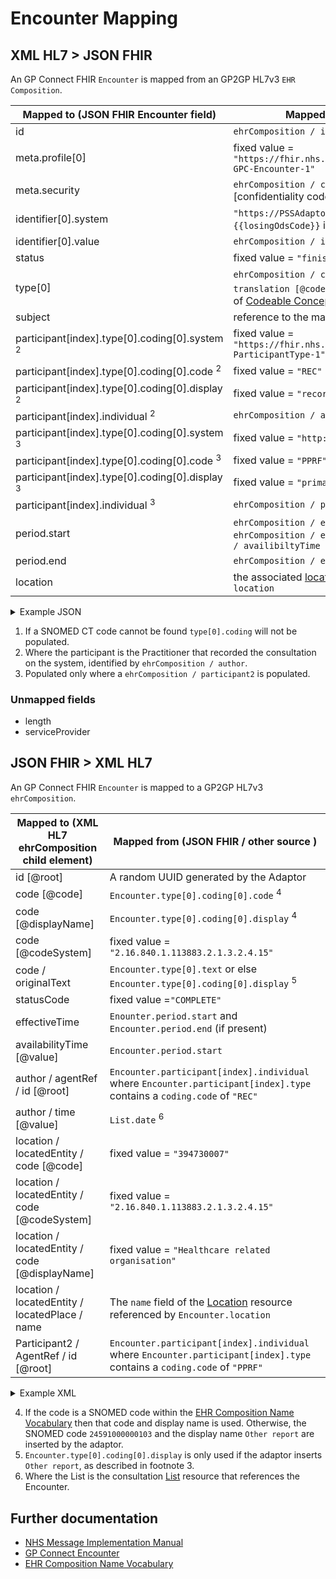 # Encounter Mapping

## XML HL7 > JSON FHIR

An GP Connect FHIR `Encounter` is mapped from an GP2GP HL7v3 `EHR Composition`.

| Mapped to (JSON FHIR Encounter field)                        | Mapped from (XML HL7 / other source)                                                                                                                                                       |
|--------------------------------------------------------------|--------------------------------------------------------------------------------------------------------------------------------------------------------------------------------------------|
| id                                                           | `ehrComposition / id \[@root]`                                                                                                                                                             |
| meta.profile\[0]                                             | fixed value = `"https://fhir.nhs.uk/STU3/StructureDefinition/CareConnect-GPC-Encounter-1"`                                                                                                 |
| meta.security                                                | `ehrComposition / confidentialityCode` mapped as [confidentiality code](../confidentiality code/README.md)                                                                                 |                                                                                                                                                                                           |
| identifier\[0].system                                        | `"https://PSSAdaptor/{{losingOdsCode}}"` - where the `{{losingOdsCode}}` is the ODS code of the losing practice                                                                            |
| identifier\[0].value                                         | `ehrComposition / id \[@root]`                                                                                                                                                             |
| status                                                       | fixed value = `"finished"`                                                                                                                                                                 |
| type\[0]                                                     | `ehrComposition / code [@code]` or `ehrCompostion / code / translation [@code]` <sup>1</sup> as described in the XML > FHIR section of [Codeable Concept](../codeable%20concept/README.md) |
| subject                                                      | reference to the mapped [Patient](../patient/README.md)                                                                                                                                    |
| participant\[index].type\[0].coding\[0].system <sup>2</sup>  | fixed value = `"https://fhir.nhs.uk/STU3/CodeSystem/GPConnect-ParticipantType-1"`                                                                                                          |
| participant\[index].type\[0].coding\[0].code <sup>2</sup>    | fixed value = `"REC"`                                                                                                                                                                      |
| participant\[index].type\[0].coding\[0].display <sup>2</sup> | fixed value = `"recorder"`                                                                                                                                                                 |
| participant\[index].individual <sup>2</sup>                  | `ehrComposition / author / agentRef / id [@root]`                                                                                                                                          |
| participant\[index].type\[0].coding\[0].system <sup>3</sup>  | fixed value = `"http://hl7.org/fhir/v3/ParticipationType"`                                                                                                                                 |
| participant\[index].type\[0].coding\[0].code <sup>3</sup>    | fixed value = `"PPRF"`                                                                                                                                                                     |
| participant\[index].type\[0].coding\[0].display <sup>3</sup> | fixed value = `"primary performer"`                                                                                                                                                        |
| participant\[index].individual <sup>3</sup>                  | `ehrComposition / participant2[0] / AgentRef / id [@root] `                                                                                                                                |
| period.start                                                 | `ehrComposition / effectiveTime / center` or else  `ehrComposition / effectiveTime / low` or else `ehrComposition / availibiltyTime`                                                       |
| period.end                                                   | `ehrComposition / effectiveTime / high`                                                                                                                                                    |           
| location                                                     | the associated [location](../locations/README.md) identified by `ehrComposition / location`                                                                                                |

<details>
    <summary>Example JSON</summary>

```
 {
    "resource": {
        "resourceType": "Encounter",
        "id": "9FB8560B-A7FF-4F04-9E0B-CFBB4D0AF4E9",
        "meta": {
            "profile": [
                "https://fhir.nhs.uk/STU3/StructureDefinition/CareConnect-GPC-Encounter-1"
            ],
            "security": [
                {
                    "system": "http://hl7.org/fhir/v3/ActCode",
                    "code": "NOPAT",
                    "display": "no disclosure to patient, family or caregivers without attending provider's authorization"
                }
            ]
        },
        "identifier": [
            {
                "system": "https://PSSAdaptor/D5445",
                "value": "9FB8560B-A7FF-4F04-9E0B-CFBB4D0AF4E9"
            }
        ],
        "status": "finished",
        "type": [
            {
                "coding": [
                    {
                        "system": "http://snomed.info/sct",
                        "code": "24561000000109",
                        "display": "A+E report"
                    }
                ],
                "text": "GP Surgery"
            }
        ],
        "subject": {
            "reference": "Patient/cacf81fd-cb4c-49de-af29-d6968f4de978"
        },
        "participant": [
            {
                "type": [
                    {
                        "coding": [
                            {
                                "system": "https://fhir.nhs.uk/STU3/CodeSystem/GPConnect-ParticipantType-1",
                                "code": "REC",
                                "display": "recorder"
                            }
                        ]
                    }
                ],
                "individual": {
                    "reference": "Practitioner/2E86E940-9011-11EC-B1E5-0800200C9A66"
                }
            },
            {
                "type": [
                    {
                        "coding": [
                            {
                                "system": "http://hl7.org/fhir/v3/ParticipationType",
                                "code": "PPRF",
                                "display": "primary performer"
                            }
                        ]
                    }
                ],
                "individual": {
                    "reference": "Practitioner/70555A33-0550-405D-BB67-E9805440B38C"
                }
            }
        ],
        "period": {
            "start": "2010-01-13T15:20:00+00:00",
            "end": "2010-01-13T15:20:00+00:00"
        },
        "location": [
            {
                "location": {
                    "reference": "Location/5E54EFE1-70E8-433D-AB36-F62EC443E5C2"
                }
            }
        ]
    }
}

```
</details>

1. If a SNOMED CT code cannot be found `type[0].coding` will not be populated.
2. Where the participant is the Practitioner that recorded the consultation on the system, identified by `ehrComposition / author`.  
3. Populated only where a `ehrComposition / participant2` is populated.

### Unmapped fields

- length
- serviceProvider

## JSON FHIR > XML HL7
An GP Connect FHIR `Encounter` is mapped to a GP2GP HL7v3 `ehrComposition`.  

| Mapped to (XML HL7 ehrComposition child element) | Mapped from (JSON FHIR / other source )                                                                                   |
|--------------------------------------------------|---------------------------------------------------------------------------------------------------------------------------|
| id \[@root]                                      | A random UUID generated by the Adaptor                                                                                    |
| code \[@code]                                    | `Encounter.type[0].coding[0].code` <sup>4</sup>                                                                           |
| code \[@displayName]                             | `Encounter.type[0].coding[0].display` <sup>4</sup>                                                                        |
| code \[@codeSystem]                              | fixed value = `"2.16.840.1.113883.2.1.3.2.4.15"`                                                                          |
| code / originalText                              | `Encounter.type[0].text` or else `Encounter.type[0].coding[0].display` <sup>5</sup>                                       |
| statusCode                                       | fixed value =`"COMPLETE"`                                                                                                 |
| effectiveTime                                    | `Enounter.period.start` and `Encounter.period.end` (if present)                                                           |
| availabilityTime \[@value]                       | `Encounter.period.start`                                                                                                  |
| author / agentRef / id \[@root]                  | `Encounter.participant[index].individual` where `Encounter.participant[index].type` contains a `coding.code` of `"REC"`   | 
| author / time \[@value]                          | `List.date` <sup>6</sup>                                                                                                  |
| location / locatedEntity / code \[@code]         | fixed value = `"394730007"`                                                                                               |
| location / locatedEntity / code \[@codeSystem]   | fixed value = `"2.16.840.1.113883.2.1.3.2.4.15"`                                                                          |
| location / locatedEntity / code \[@displayName]  | fixed value = `"Healthcare related organisation"`                                                                         |
| location / locatedEntity / locatedPlace / name   | The `name` field of the [Location](../locations/README.md) resource referenced by `Encounter.location`                    |
| Participant2 / AgentRef / id \[@root]            | `Encounter.participant[index].individual` where `Encounter.participant[index].type` contains a `coding.code` of `"PPRF"`  | 


<details>
    <summary>Example XML</summary>

```
<ehrComposition classCode=\"COMPOSITION\" moodCode=\"EVN\">
    <id root=\"4BBABD06-93E2-4E87-9345-9B1171AC576F\" />
    <code code=\"24591000000103\" displayName=\"Other report\" codeSystem=\"2.16.840.1.113883.2.1.3.2.4.15\">
        <originalText>Surgery Consultation</originalText>
    </code>
    <statusCode code=\"COMPLETE\" />
    <effectiveTime>
        <low value=\"20190328103000\"/><high value=\"20190328103800\"/>
    </effectiveTime>
    <availabilityTime value=\"20190328103000\"/>
    <author typeCode=\"AUT\" contextControlCode=\"OP\">
        <time value=\"20190328103000\" />
        <agentRef classCode=\"AGNT\">
            <id root=\"4ED3292E-EC9E-400D-84D2-758CCDEA40A4\" />
        </agentRef>
    </author>
    <location typeCode="LOC">
        <locatedEntity classCode="LOCE">
            <code code="394730007" codeSystem="2.16.840.1.113883.2.1.3.2.4.15" displayName="Healthcare related organisation" />
            <locatedPlace classCode="PLC" determinerCode="INSTANCE">
                <name>Example location</name>
            </locatedPlace>
        </locatedEntity>
    </location>
    <Participant2 typeCode=\"PRF\" contextControlCode=\"OP\">
        <agentRef classCode=\"AGNT\">
            <id root=\"4ED3292E-EC9E-400D-84D2-758CCDEA40A4\"/>
        </agentRef>
    </Participant2>
    <component typeCode=\"COMP\">

    ...

    </component>
</ehrComposition>
```
</details>

4. If the code is a SNOMED code within the [EHR Composition Name Vocabulary](https://data.developer.nhs.uk/dms/mim/6.3.01/Vocabulary/EhrCompositionName.htm)
then that code and display name is used. Otherwise, the SNOMED code `24591000000103` and the display name `Other report` are inserted by the adaptor.
5. `Encounter.type[0].coding[0].display` is only used if the adaptor inserts `Other report`, as described in footnote 3.
6. Where the List is the consultation [List](../list/README.md) resource that references the Encounter.

## Further documentation
- [NHS Message Implementation Manual](https://digital.nhs.uk/developer/guides-and-documentation/message-implementation-manuals/)
- [GP Connect Encounter](https://developer.nhs.uk/apis/gpconnect-1-6-0/accessrecord_structured_development_encounter.html)
- [EHR Composition Name Vocabulary](https://data.developer.nhs.uk/dms/mim/6.3.01/Vocabulary/EhrCompositionName.htm)
